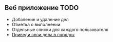 ## Веб приложение TODO

- Добаление и удаление дел
- Отметка о выполнении
- Отдельные списки для каждого пользователя
- [Приведи свои дела в порядок]()
